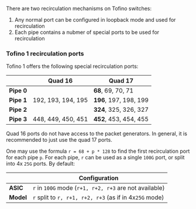 There are two recirculation mechanisms on Tofino switches:

1. Any normal port can be configured in loopback mode and used for recirculation
2. Each pipe contains a nubmer of special ports to be used for recirculation

### Tofino 1 recirculation ports

Tofino 1 offers the following special recirculation ports:

|            |      Quad 16       |      Quad 17       |
| ---------  | ------------------ | ------------------ |
| **Pipe 0** |                    |     **68**, 69, 70, 71 |
| **Pipe 1** | 192, 193, 194, 195 | **196**, 197, 198, 199 |
| **Pipe 2** |                    | **324**, 325, 326, 327 |
| **Pipe 3** | 448, 449, 450, 451 | **452**, 453, 454, 455 |

Quad 16 ports do not have access to the packet generators. In general, it is recommended to just use the quad 17 ports.

One may use the formula `r = 68 + p * 128` to find the first recirculation port for each pipe `p`.
For each pipe, `r` can be used as a single `100G` port, or split into 4x `25G` ports. By default:

|            | Configuration  |
| ---------  | ------------------ |
| **ASIC**  | `r` in `100G` mode (`r+1, r+2, r+3` are not available) |
| **Model** | `r` split to `r, r+1, r+2, r+3` (as if in 4x`25G` mode) |